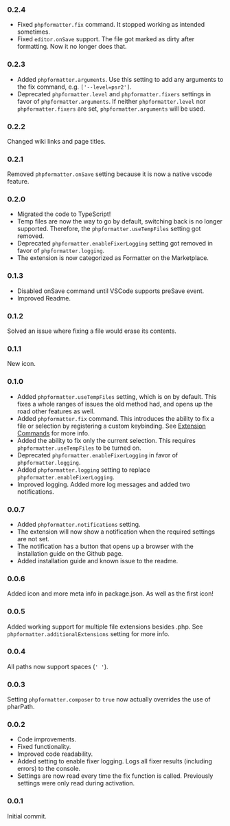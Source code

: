 ### 0.2.4

* Fixed `phpformatter.fix` command. It stopped working as intended sometimes.
* Fixed `editor.onSave` support. The file got marked as dirty after formatting. Now it no longer does that.

### 0.2.3

* Added `phpformatter.arguments`. Use this setting to add any arguments to the fix command, e.g. `['--level=psr2']`.
* Deprecated `phpformatter.level` and `phpformatter.fixers` settings in favor of `phpformatter.arguments`. If neither `phpformatter.level` nor `phpformatter.fixers` are set, `phpformatter.arguments` will be used.

### 0.2.2

Changed wiki links and page titles.

### 0.2.1

Removed `phpformatter.onSave` setting because it is now a native vscode feature.

### 0.2.0

* Migrated the code to TypeScript!
* Temp files are now the way to go by default, switching back is no longer supported. Therefore, the `phpformatter.useTempFiles` setting got removed.
* Deprecated `phpformatter.enableFixerLogging` setting got removed in favor of `phpformatter.logging`.
* The extension is now categorized as Formatter on the Marketplace.

### 0.1.3

* Disabled onSave command until VSCode supports preSave event.
* Improved Readme.

### 0.1.2

Solved an issue where fixing a file would erase its contents.

### 0.1.1

New icon.

### 0.1.0

* Added `phpformatter.useTempFiles` setting, which is on by default. This fixes a whole ranges of issues the old method had, and opens up the road other features as well.
* Added `phpformatter.fix` command. This introduces the ability to fix a file or selection by registering a custom keybinding. See [Extension Commands](#commands) for more info.
* Added the ability to fix only the current selection. This requires `phpformatter.useTempFiles` to be turned on.
* Deprecated `phpformatter.enableFixerLogging` in favor of `phpformatter.logging`.
* Added `phpformatter.logging` setting to replace `phpformatter.enableFixerLogging`.
* Improved logging. Added more log messages and added two notifications.

### 0.0.7

* Added `phpformatter.notifications` setting.
* The extension will now show a notification when the required settings are not set.
* The notification has a button that opens up a browser with the installation guide on the Github page.
* Added installation guide and known issue to the readme.

### 0.0.6

Added icon and more meta info in package.json. As well as the first icon!

### 0.0.5

Added working support for multiple file extensions besides .php. See `phpformatter.additionalExtensions` setting for more info.

### 0.0.4

All paths now support spaces (`' '`).

### 0.0.3

Setting `phpformatter.composer` to `true` now actually overrides the use of pharPath.

### 0.0.2

* Code improvements.
* Fixed functionality.
* Improved code readability.
* Added setting to enable fixer logging. Logs all fixer results (including errors) to the console.
* Settings are now read every time the fix function is called. Previously settings were only read during activation.

### 0.0.1

Initial commit.